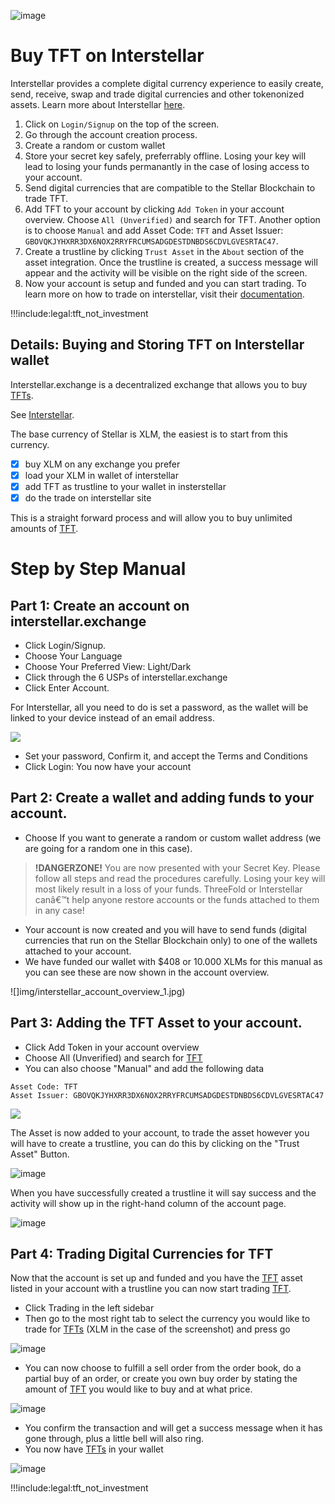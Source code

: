 ![image](img/interstellar_logo.jpg)

# Buy TFT on Interstellar  

Interstellar provides a complete digital currency experience to easily create, send, receive, swap and trade digital currencies and other tokenonized assets. Learn more about Interstellar [here](https://interstellar.exchange).

1. Click on `Login/Signup` on the top of the screen.
2. Go through the account creation process.
3. Create a random or custom wallet 
4. Store your secret key safely, preferrably offline. Losing your key will lead to losing your funds permanantly in the case of losing access to your account.
5. Send digital currencies that are compatible to the Stellar Blockchain to trade TFT.
6. Add TFT to your account by clicking `Add Token` in your account overview. Choose `All (Unverified)` and search for TFT. Another option is to choose `Manual` and add Asset Code: `TFT` and Asset Issuer: `GBOVQKJYHXRR3DX6NOX2RRYFRCUMSADGDESTDNBDS6CDVLGVESRTAC47`.
7. Create a trustline by clicking `Trust Asset` in the `About` section of the asset integration. Once the trustline is created, a success message will appear and the activity will be visible on the right side of the screen.
8. Now your account is setup and funded and you can start trading. To learn more on how to trade on interstellar, visit their [documentation](https://interstellar.exchange/docs/). 


!!!include:legal:tft_not_investment

## Details: Buying and Storing TFT on Interstellar wallet

Interstellar.exchange is a decentralized exchange that allows you to buy [TFTs](/tokens/threefold__threefold_token). 

See [Interstellar](https://interstellar.exchange).

The base currency of Stellar is XLM, the easiest is to start from this currency.

- [X] buy XLM on any exchange you prefer
- [X] load your XLM in wallet of interstellar
- [X] add TFT as trustline to your wallet in insterstellar
- [X] do the trade on interstellar site

This is a straight forward process and will allow you to buy unlimited amounts of [TFT](/tokens/threefold__threefold_token).

# Step by Step Manual

## Part 1: Create an account on interstellar.exchange

- Click Login/Signup.
- Choose Your Language
- Choose Your Preferred View: Light/Dark
- Click through the 6 USPs of interstellar.exchange
- Click Enter Account.

For Interstellar, all you need to do is set a password, as the wallet will be linked to your device instead of an email address.

![](img/interstellar_enter_account.jpg)

- Set your password, Confirm it, and accept the Terms and Conditions
- Click Login: You now have your account

## Part 2: Create a wallet and adding funds to your account.

- Choose If you want to generate a random or custom wallet address (we are going for a random one in this case).
> **!DANGERZONE!** You are now presented with your Secret Key. Please follow all steps and read the procedures carefully.  Losing your key will most likely result in a loss of your funds. ThreeFold or Interstellar canâ€™t help anyone restore accounts or the funds attached to them in any case!

- Your account is now created and you will have to send funds (digital currencies that run on the Stellar Blockchain only) to one of the wallets attached to your account.
- We have funded our wallet with $408 or 10.000 XLMs for this manual as you can see these are now shown in the account overview.

![]img/interstellar_account_overview_1.jpg)

## Part 3: Adding the TFT Asset to your account.

- Click Add Token in your account overview
- Choose All (Unverified) and search for [TFT](/tokens/threefold__threefold_token)
- You can also choose "Manual" and add the following data 

```
Asset Code: TFT
Asset Issuer: GBOVQKJYHXRR3DX6NOX2RRYFRCUMSADGDESTDNBDS6CDVLGVESRTAC47
```

![](img/interstellar_add_asset.jpg)

The Asset is now added to your account, to trade the asset however you will have to create a trustline, you can do this by clicking on the "Trust Asset" Button.

![image](img/interstellar_trust_asset.jpg)

When you have successfully created a trustline it will say success and the activity will show up in the right-hand column of the account page.

![image](img/interstellar_account_overview_2.jpg)

## Part 4: Trading Digital Currencies for TFT

Now that the account is set up and funded and you have the [TFT](/tokens/threefold__threefold_token) asset listed in your account with a trustline you can now start trading [TFT](/tokens/threefold__threefold_token).

- Click Trading in the left sidebar
- Then go to the most right tab to select the currency you would like to trade for [TFTs](/tokens/threefold__threefold_token) (XLM in the case of the screenshot) and press go

![image](img/interstellar_trade_xlm_tft.jpg)

- You can now choose to fulfill a sell order from the order book, do a partial buy of an order,  or create you own buy order by stating the amount of [TFT](/tokens/threefold__threefold_token) you would like to buy and at what price. 

![image](img/interstellar_trade_1.jpg)

- You confirm the transaction and will get a success message when it has gone through, plus a little bell will also ring.
- You now have [TFTs](/tokens/threefold__threefold_token) in your wallet

![image](img/interstellar_account_overview_3.jpg)

!!!include:legal:tft_not_investment